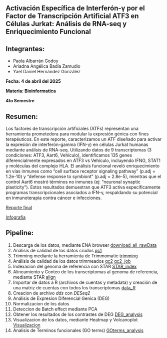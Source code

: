 ## Activación Específica de Interferón-γ por el Factor de Transcripción Artificial ATF3 en Células Jurkat: Análisis de RNA-seq y Enriquecimiento Funcional

## Integrantes:
- Paola Albarrán Godoy
- Ariadna Angélica Badía Zamudio
- Yael Daniel Hernández González

**Fecha: 4 de abril del 2025**

**Materia: Bioinformatica**

**4to Semestre**

## Resumen:

Los factores de transcripción artificiales (ATFs) representan una herramienta prometedora para modular la expresión génica con fines terapéuticos. En este reporte, caracterizamos un ATF diseñado para activar la expresión de interferón-gamma (IFN-γ) en células Jurkat humanas mediante análisis de RNA-seq. Utilizando datos de 9 transcriptomas (3 condiciones: ATF3, Aart6, Vehículo), identificamos 135 genes diferencialmente expresados en ATF3 vs Vehículo, incluyendo IFNG, STAT1 y moléculas del complejo HLA. El análisis funcional reveló enriquecimiento en vías inmunes como “cell surface receptor signaling pathway” (p.adj = 1.2e-10) y “defense response to symbiont” (p.adj = 2.8e-5), mientras que el control Aart6 mostró términos no inmunes (ej: “neuronal synaptic plasticity”). Estos resultados demuestran que ATF3 activa específicamente programas transcripcionales asociados a IFN-γ, respaldando su potencial en inmunoterapia contra cáncer e infecciones.

[Reporte final](https://yaelherng.github.io/RNA-seq/)


[Infografía](https://github.com/YaelHernG/RNA-seq/blob/main/Infografia.pdf)

## Pipeline:
1. Descarga de los datos, mediante ENA browser [download_all_rawData](https://github.com/YaelHernG/RNA-seq/blob/main/Scripts/download_all_rawData.sge)
2. Análisis de calidad de los datos crudos [qc1](https://github.com/YaelHernG/RNA-seq/blob/main/Scripts/qc1.sge)
3. Trimming mediante la herramienta de Trimmomatic [trimming](https://github.com/YaelHernG/RNA-seq/blob/main/Scripts/trimming.sh)
4. Análisis de calidad de los datos trimmeados [qc2](https://github.com/YaelHernG/RNA-seq/blob/main/Scripts/qc2.sh) [qc2_job](https://github.com/YaelHernG/RNA-seq/blob/main/Scripts/qc2.sge)
5. Indexacion del genoma de referencia con STAR [STAR_index](https://github.com/YaelHernG/RNA-seq/blob/main/Scripts/STAR_index.sh)
6. Alineamiento y Conteo de los transcriptomas al genoma de referencia, mediante STAR [align](https://github.com/YaelHernG/RNA-seq/blob/main/Scripts/align.sh)
7. Importar de datos a R (archivos de cuentas y metadata) y creación de una matriz de cuentas con todos los transcriptomas [data_R](https://github.com/YaelHernG/RNA-seq/blob/main/Scripts/data.R)
8. Creacion de archivo *dds* con *DESeq2*
9. Análisis de Expresion Diferencial Genica (DEG)
10. Normalizacion de los datos
11. Deteccion de Batch effect mediante PCA
12. Obtener los resultados de los contrastes de DEG
    [DEG_analysis](https://github.com/YaelHernG/RNA-seq/blob/main/Scripts/DEG_analysis.R)
13. Visualizacion de los datos, mediante Heatmap y Volcanoplot [Visualizacion](https://github.com/YaelHernG/RNA-seq/blob/main/Scripts/Visualizacion.R)
14. Analisis de Terminos funcionales (GO terms) [GOterms_analysis](https://github.com/YaelHernG/RNA-seq/blob/main/Scripts/GOterms_analysis.R)
